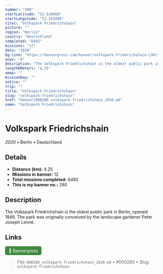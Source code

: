 ```yaml
---
nummer: "280"
startLatitude: "52.528068"
startLongitude: "13.425806"
titel: "Volkspark Friedrichshain"
picture: ""
region: "Berlin"
country: "Deutschland"
completed: "6492"
missions: "12"
date: "2020"
bg-link: "https://bannergress.com/banner/volkspark-friedrichshain-c30c"
onyx: "0"
description: "The Volkspark Friedrichshain is the oldest public park in Berlin, opened 1846. The park was originally conceived by the landscape gardener Peter Joseph Lenné."
lengthKMeters: "4,25"
umap: ""
missionDay: ""
notice: ""
trip: ""
title: "Volkspark Friedrichshain"
slug: "volkspark-friedrichshain"
href: "banner/000280_volkspark-friedrichshain_2020.md"
name: "Volkspark Friedrichshain"
---
```

# Volkspark Friedrichshain

*2020* • Berlin • Deutschland





## Details
- **Distance (km):** 4.25
- **Missions in banner:** 12
- **Total missions completed:** 6492
- **This is my banner no.:** 280



## Description
The Volkspark Friedrichshain is the oldest public park in Berlin, opened 1846. The park was originally conceived by the landscape gardener Peter Joseph Lenné.



## Links
<a href="https://bannergress.com/banner/volkspark-friedrichshain-c30c" target="_blank" style="display:inline-block;margin-right:8px;padding:6px 12px;background:#3c8b3c;color:#fff;text-decoration:none;border-radius:6px;">🔗 Bannergress</a>



> File: `000280_volkspark-friedrichshain_2020.md`
> • #000280
> • Slug: `volkspark-friedrichshain`
